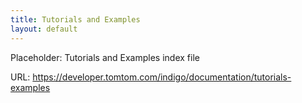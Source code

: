 ```yaml
---
title: Tutorials and Examples
layout: default
---
```


Placeholder: Tutorials and Examples index file

URL: https://developer.tomtom.com/indigo/documentation/tutorials-examples
